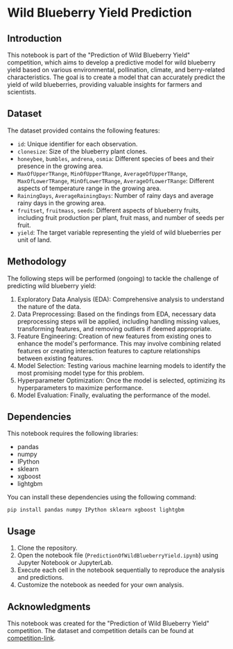 # Wild Blueberry Yield Prediction

## Introduction
This notebook is part of the "Prediction of Wild Blueberry Yield" competition, which aims to develop a predictive model for wild blueberry yield based on various environmental, pollination, climate, and berry-related characteristics. The goal is to create a model that can accurately predict the yield of wild blueberries, providing valuable insights for farmers and scientists.

## Dataset
The dataset provided contains the following features:

- `id`: Unique identifier for each observation.
- `clonesize`: Size of the blueberry plant clones.
- `honeybee`, `bumbles`, `andrena`, `osmia`: Different species of bees and their presence in the growing area.
- `MaxOfUpperTRange`, `MinOfUpperTRange`, `AverageOfUpperTRange`, `MaxOfLowerTRange`, `MinOfLowerTRange`, `AverageOfLowerTRange`: Different aspects of temperature range in the growing area.
- `RainingDays`, `AverageRainingDays`: Number of rainy days and average rainy days in the growing area.
- `fruitset`, `fruitmass`, `seeds`: Different aspects of blueberry fruits, including fruit production per plant, fruit mass, and number of seeds per fruit.
- `yield`: The target variable representing the yield of wild blueberries per unit of land.

## Methodology
The following steps will be performed (ongoing) to tackle the challenge of predicting wild blueberry yield:

1. Exploratory Data Analysis (EDA): Comprehensive analysis to understand the nature of the data.
2. Data Preprocessing: Based on the findings from EDA, necessary data preprocessing steps will be applied, including handling missing values, transforming features, and removing outliers if deemed appropriate.
3. Feature Engineering: Creation of new features from existing ones to enhance the model's performance. This may involve combining related features or creating interaction features to capture relationships between existing features.
4. Model Selection: Testing various machine learning models to identify the most promising model type for this problem.
5. Hyperparameter Optimization: Once the model is selected, optimizing its hyperparameters to maximize performance.
6. Model Evaluation: Finally, evaluating the performance of the model.

## Dependencies
This notebook requires the following libraries:
- pandas
- numpy
- IPython
- sklearn
- xgboost
- lightgbm

You can install these dependencies using the following command:

```pip install pandas numpy IPython sklearn xgboost lightgbm```

## Usage
1. Clone the repository.
2. Open the notebook file (`PredictionOfWildBlueberryYield.ipynb`) using Jupyter Notebook or JupyterLab.
3. Execute each cell in the notebook sequentially to reproduce the analysis and predictions.
4. Customize the notebook as needed for your own analysis.

## Acknowledgments
This notebook was created for the "Prediction of Wild Blueberry Yield" competition. The dataset and competition details can be found at [competition-link].

[competition-link]: [https://www.example.com](https://www.kaggle.com/competitions/playground-series-s3e14)
